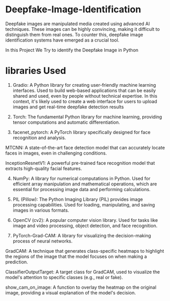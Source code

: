 # Deepfake-Image-Identification
Deepfake images are manipulated media created using advanced AI techniques. These images can be highly convincing, making it difficult to distinguish them from real ones. To counter this, deepfake image identification systems have emerged as a crucial tool.

In this Project We Try to identify the Deepfake Image in Python
# libraries Used
1. Gradio: A Python library for creating user-friendly machine learning interfaces.
Used to build web-based applications that can be easily shared and used, even by people without technical expertise.
In this context, it's likely used to create a web interface for users to upload images and get real-time deepfake detection results

2. Torch: The fundamental Python library for machine learning, providing tensor computations and automatic differentiation.

3. facenet_pytorch: A PyTorch library specifically designed for face recognition and analysis.

MTCNN: A state-of-the-art face detection model that can accurately locate faces in images, even in challenging conditions.

InceptionResnetV1: A powerful pre-trained face recognition model that extracts high-quality facial features.

4. NumPy: A library for numerical computations in Python.
Used for efficient array manipulation and mathematical operations, which are essential for processing image data and performing calculations.

5. PIL (Pillow): The Python Imaging Library (PIL) provides image processing capabilities.
Used for loading, manipulating, and saving images in various formats.

6. OpenCV (cv2): A popular computer vision library.
Used for tasks like image and video processing, object detection, and face recognition.

7. PyTorch-Grad-CAM: A library for visualizing the decision-making process of neural networks.

GradCAM: A technique that generates class-specific heatmaps to highlight the regions of the image that the model focuses on when making a prediction.

ClassifierOutputTarget: A target class for GradCAM, used to visualize the model's attention to specific classes (e.g., real or fake).

show_cam_on_image: A function to overlay the heatmap on the original image, providing a visual explanation of the model's decision.
